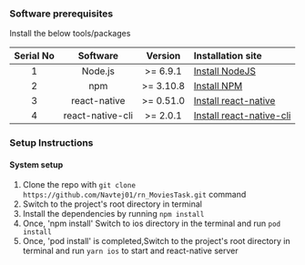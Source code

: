 ### Software prerequisites

Install the below tools/packages

| Serial No   | Software           | Version   | Installation site |
| :---------: | :----------------: | :-------: | :---------------- |
| 1           | Node.js            | >= 6.9.1  | [Install NodeJS](https://nodejs.org/en/download/) |
| 2           | npm                | >= 3.10.8 | [Install NPM](https://www.npmjs.com/get-npm)      |
| 3           | react-native       | >= 0.51.0 | [Install react-native](https://www.npmjs.com/package/react-native) |
| 4           | react-native-cli   | >= 2.0.1  | [Install react-native-cli](https://www.npmjs.com/package/react-native-cli) |



### Setup Instructions

#### System setup
1. Clone the repo with `git clone https://github.com/Navtej01/rn_MoviesTask.git` command
2. Switch to the project's root directory in terminal
3. Install the dependencies by running `npm install`
4.  Once, 'npm install' Switch to ios directory in the terminal and run `pod install`
4. Once, 'pod install' is completed,Switch to the project's root directory in terminal and  run `yarn ios` to start and react-native server



